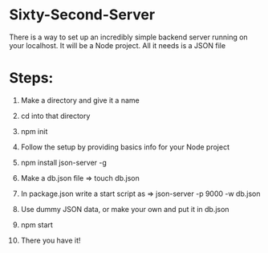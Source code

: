 # Sixty-Second-Server

There is a way to set up an incredibly simple backend server running on your localhost. It will be a Node project.
All it needs is a JSON file

# Steps:

1. Make a directory and give it a name

2. cd into that directory

3. npm init

4. Follow the setup by providing basics info for your Node project

5. npm install json-server -g

6. Make a db.json file => touch db.json

7. In package.json write a start script as => json-server -p 9000 -w db.json

8. Use dummy JSON data, or make your own and put it in db.json

9. npm start

10. There you have it!
